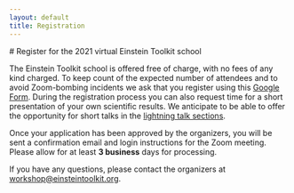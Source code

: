 ```yaml
---
layout: default
title: Registration
---
```


<div class="col-xs-12" markdown="1">
# Register for the 2021 virtual Einstein Toolkit school

The Einstein Toolkit school is offered free of charge, with no fees of any kind
charged. To keep count of the expected number of attendees and to avoid
Zoom-bombing incidents we ask that you register using this [Google
Form](https://forms.gle/kJEz8ERtDVpWJ7Fi6). During the registration process you can also
request time for a short presentation of your own scientific results. We
anticipate to be able to offer the opportunity for short talks in the
[lightning talk sections](program.html).

Once your application has been approved by the organizers, you will be sent a
confirmation email and login instructions for the Zoom meeting. Please allow
for at least **3 business** days for processing.

If you have any questions, please contact the organizers at
[workshop@einsteintoolkit.org](mailto:workshop@einsteintoolkit.org).
</div>

